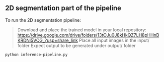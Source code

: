 ## 2D segmentation part of the pipeline


To run the 2D segmentation pipeline:
> Download and place the trained model in your local repository: https://drive.google.com/drive/folders/13tOJu0J8kHkQZ7LH8pHHnBKRDNl5VCG_?usp=share_link
> Place all input images in the input/ folder
> Expect output to be generated under output/ folder


```
python inference-pipeline.py
```
